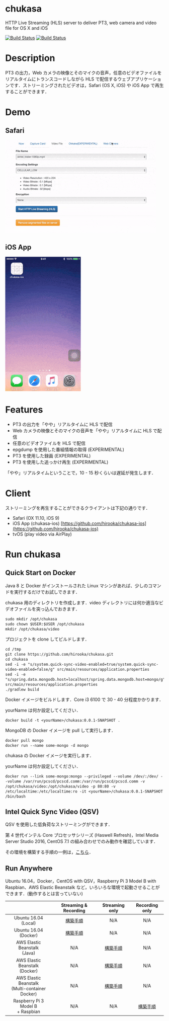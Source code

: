 # chukasa 

HTTP Live Streaming (HLS) server to deliver PT3, web camera and video file for OS X and iOS

[![Build Status](https://travis-ci.org/hirooka/chukasa.svg?branch=master)](https://travis-ci.org/hirooka/chukasa) [![Build Status](https://circleci.com/gh/hirooka/chukasa.png?style=shield)](https://circleci.com/gh/hirooka/chukasa)

# Description

PT3 の出力，Web カメラの映像とそのマイクの音声，任意のビデオファイルをリアルタイムにトランスコードしながら HLS で配信するウェブアプリケーションです．ストリーミングされたビデオは，Safari (OS X, iOS) や iOS App で再生することができます．

# Demo

## Safari

![Safari demo](gif/chukasa_web.gif)

## iOS App

![iOS App demo](gif/chukasa_ios.gif)

# Features

* PT3 の出力を「やや」リアルタイムに HLS で配信
* Web カメラの映像とそのマイクの音声を「やや」リアルタイムに HLS で配信
* 任意のビデオファイルを HLS で配信
* epgdump を使用した番組情報の取得 (EXPERIMENTAL)
* PT3 を使用した録画 (EXPERIMENTAL)
* PT3 を使用した追っかけ再生 (EXPERIMENTAL)

「やや」リアルタイムということで，10 - 15 秒くらいは遅延が発生します．

# Client

ストリーミングを再生することができるクライアントは下記の通りです．

* Safari (OX 11.10, iOS 9)
* iOS App (chukasa-ios) [https://github.com/hirooka/chukasa-ios](https://github.com/hirooka/chukasa-ios)
* tvOS (play video via AirPlay)

# Run chukasa

## Quick Start on Docker

Java 8 と Docker がインストールされた Linux マシンがあれば、少しのコマンドを実行するだけでお試しできます．

chukasa 用のディレクトリを作成します．video ディレクトリには何か適当なビデオファイルを突っ込んでおきます．

    sudo mkdir /opt/chukasa
    sudo chown $USER:$USER /opt/chukasa
    mkdir /opt/chukasa/video

プロジェクトを clone してビルドします．

    cd /tmp
    git clone https://github.com/hirooka/chukasa.git
    cd chukasa
    sed -i -e "s/system.quick-sync-video-enabled=true/system.quick-sync-video-enabled=false/g" src/main/resources/application.properties
    sed -i -e "s/spring.data.mongodb.host=localhost/spring.data.mongodb.host=mongo/g" src/main/resources/application.properties
    ./gradlew build

Docker イメージをビルドします．Core i3 6100 で 30 - 40 分程度かかります．

yourName は何か設定してください．

    docker build -t <yourName>/chukasa:0.0.1-SNAPSHOT .

MongoDB の Docker イメージを pull して実行します．

    docker pull mongo
    docker run --name some-mongo -d mongo

chukasa の Docker イメージを実行します．

yourName は何か設定してください．

    docker run --link some-mongo:mongo --privileged --volume /dev/:/dev/ --volume /var/run/pcscd/pcscd.comm:/var/run/pcscd/pcscd.comm -v /opt/chukasa/video:/opt/chukasa/video -p 80:80 -v /etc/localtime:/etc/localtime:ro -it <yourName>/chukasa:0.0.1-SNAPSHOT /bin/bash

## Intel Quick Sync Video (QSV)

QSV を使用した低負荷なストリーミングができます．

第 4 世代インテル Core プロセッサシリーズ (Haswell Refresh)，Intel Media Server Studio 2016, CentOS 7.1 の組み合わせでのみ動作を確認しています．

その環境を構築する手順の一例は，[こちら](procedure/procedure_centos_7_1_qsv.txt)．

## Run Anywhere

Ubuntu 16.04，Docker，CentOS with QSV，Raspberry Pi 3 Model B with Raspbian、AWS Elastic Beanstalk など，いろいろな環境で起動させることができます．(動作するとは言っていない)

|   | Streaming & Recording | Streaming only | Recording only |
|:---:|:---:|:---:|:---:|
| Ubuntu 16.04<br>(Local) | [構築手順](procedure/procedure_ubuntu_16_04_local.txt) | N/A | N/A |
| Ubuntu 16.04<br>(Docker) | [構築手順](procedure/procedure_ubuntu_16_04_docker.txt) | N/A | N/A |
| AWS Elastic Beanstalk<br>(Java) | N/A | [構築手順](procedure/procedure_aws_elastic_beanstalk_jar.txt) | N/A |
| AWS Elastic Beanstalk<br>(Docker) | N/A | [構築手順](procedure/procedure_aws_elastic_beanstalk_docker_jar.txt) | N/A |
| AWS Elastic Beanstalk<br>(Multi-container Docker) | N/A | [構築手順](procedure/procedure_aws_elastic_beanstalk_multi_container_docker_jar_db.txt) | N/A |
| Raspberry Pi 3 Model B<br>+ Raspbian | N/A | N/A | [構築手順](procedure/procedure_raspberry_pi_3_raspbian_jessie.txt) |